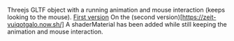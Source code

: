 Threejs GLTF object with a running animation and mouse interaction (keeps looking to the mouse). [First version](https://zeit-crcnwcnniv.now.sh/)
On the (second version)[https://zeit-vuiqotgalo.now.sh/] A shaderMaterial has been added while still keeping the animation and mouse interaction.
